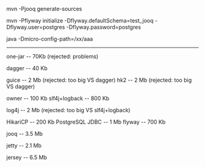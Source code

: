 
mvn -Pjooq generate-sources

mvn -Pflyway initialize -Dflyway.defaultSchema=test_jooq -Dflyway.user=postgres -Dflyway.password=postgres

java -Dmicro-config-path=/xx/aaa

---------------

one-jar -- 70Kb (rejected: problems)

dagger -- 40 Kb

guice -- 2 Mb (rejected: too big VS dagger)
hk2 -- 2 Mb (rejected: too big VS dagger)

owner -- 100 Kb
slf4j+logback -- 800 Kb

log4j -- 2 Mb  (rejected: too big VS slf4j+logback)

HikariCP -- 200 Kb
PostgreSQL JDBC -- 1 Mb
flyway -- 700 Kb

jooq -- 3.5 Mb

jetty -- 2.1 Mb

jersey -- 6.5 Mb






